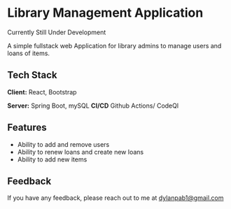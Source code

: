 # Library Management Application

Currently Still Under Development 

A simple fullstack web Application for library admins to manage users and loans of items.



## Tech Stack

**Client:** React, Bootstrap

**Server:** Spring Boot, mySQL
**CI/CD**   Github Actions/ CodeQl


## Features

- Ability to add and remove users
- Ability to renew loans and create new loans
- Ability to add new items



## Feedback

If you have any feedback, please reach out to me at dylanpab1@gmail.com
